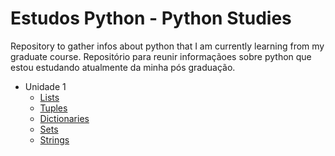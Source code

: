 # Estudos Python - Python Studies

Repository to gather infos about python that I am currently learning from my graduate course.
Repositório para reunir informaçãoes sobre python que estou estudando atualmente da minha pós graduação.


- Unidade 1
  - [Lists](https://github.com/JoicePaz/estudos-python/blob/main/M%C3%B3dulo%201/unidade-1-listas.py)
  - [Tuples](https://github.com/JoicePaz/estudos-python/blob/main/M%C3%B3dulo%201/Unidade%201/unidade-1-tuplas.py)
  - [Dictionaries](https://github.com/JoicePaz/estudos-python/blob/main/M%C3%B3dulo%201/Unidade%201/unidade-1-dicionarios.py)
  - [Sets](https://github.com/JoicePaz/estudos-python/blob/main/M%C3%B3dulo%201/Unidade%201/unidade-1-conjuntos.py)
  - [Strings](https://github.com/JoicePaz/estudos-python/blob/main/M%C3%B3dulo%201/Unidade%201/unidade-1-strings.py)
